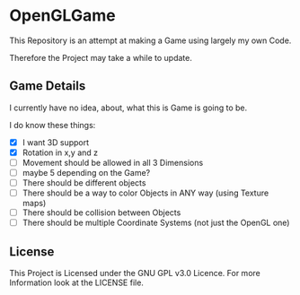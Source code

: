 # OpenGLGame
This Repository is an attempt at making a Game using largely my own Code.

Therefore the Project may take a while to update. 

## Game Details
I currently have no idea, about, what this is Game is going to be.

I do know these things:
- [x] I want 3D support
- [x] Rotation in x,y and z
- [ ] Movement should be allowed in all 3 Dimensions
- [ ] maybe 5 depending on the Game?
- [ ] There should be different objects
- [ ] There should be a way to color Objects in ANY way (using Texture maps)
- [ ] There should be collision between Objects
- [ ] There should be multiple Coordinate Systems (not just the OpenGL one)

## License
This Project is Licensed under the GNU GPL v3.0 Licence. For more Information look at the LICENSE file.
